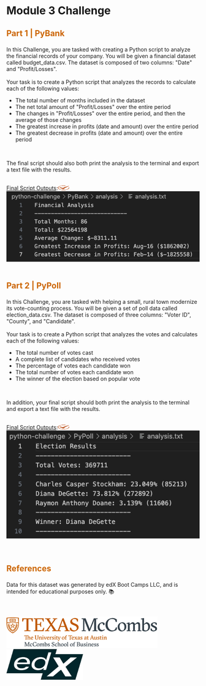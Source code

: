 # Module 3 Challenge

## <p style="color:#CC6600">Part 1  |  PyBank</p> 

In this Challenge, you are tasked with creating a Python script to analyze the financial records of your company. You will be given a financial dataset called budget_data.csv. The dataset is composed of two columns: "Date" and "Profit/Losses".  
<br>
Your task is to create a Python script that analyzes the records to calculate each of the following values:
* The total number of months included in the dataset
* The net total amount of "Profit/Losses" over the entire period
* The changes in "Profit/Losses" over the entire period, and then the average of those changes
* The greatest increase in profits (date and amount) over the entire period
* The greatest decrease in profits (date and amount) over the entire period  
<br>  

The final script should also both print the analysis to the terminal and export a text file with the results.  
<br>

<ins>Final Script Outputs</ins>:<img src="Images/uta_icon_checkmark.svg" width="30" height="12">  <br>
![PyBankResults](Images/PyBankResults.png)
<br>
<br>

## <p style="color:#CC6600">Part 2  |  PyPoll</p>

In this Challenge, you are tasked with helping a small, rural town modernize its vote-counting process. 
You will be given a set of poll data called election_data.csv. The dataset is composed of three columns: "Voter ID", "County", and "Candidate".  
<br>
Your task is to create a Python script that analyzes the votes and calculates each of the following values:
* The total number of votes cast
* A complete list of candidates who received votes
* The percentage of votes each candidate won
* The total number of votes each candidate won
* The winner of the election based on popular vote  
<br>  

In addition, your final script should both print the analysis to the terminal and export a text file with the results.  
<br>  

<ins>Final Script Outputs</ins>:<img src="Images/uta_icon_checkmark.svg" width="30" height="12">  <br>
![PyPollResults](Images/PyPollResults.png)
<br>  
<br>

## <p style="color:#CC6600">References</p>
Data for this dataset was generated by edX Boot Camps LLC, and is intended for educational purposes only.  📚  
<br>
<br>
<br>
![UTlogo](Images/utaustin-mccombs.png)      <img src="Images/edx-logo-elm.svg" width="200" height="80">
